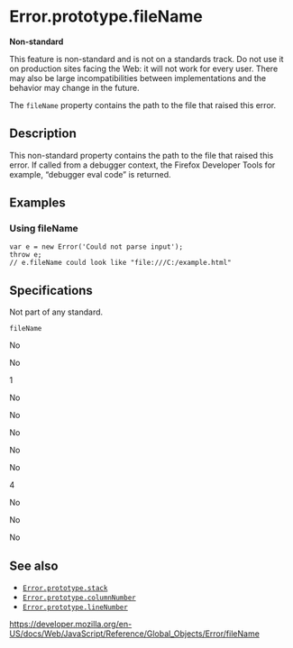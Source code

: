 Error.prototype.fileName
========================

**Non-standard**

This feature is non-standard and is not on a standards track. Do not use it on production sites facing the Web: it will not work for every user. There may also be large incompatibilities between implementations and the behavior may change in the future.

The `fileName` property contains the path to the file that raised this error.

Description
-----------

This non-standard property contains the path to the file that raised this error. If called from a debugger context, the Firefox Developer Tools for example, “debugger eval code” is returned.

Examples
--------

### Using fileName

    var e = new Error('Could not parse input');
    throw e;
    // e.fileName could look like "file:///C:/example.html"

Specifications
--------------

Not part of any standard.

`fileName`

No

No

1

No

No

No

No

No

4

No

No

No

See also
--------

-   [`Error.prototype.stack`](stack)
-   [`Error.prototype.columnNumber`](columnnumber)
-   [`Error.prototype.lineNumber`](linenumber)

<a href="https://developer.mozilla.org/en-US/docs/Web/JavaScript/Reference/Global_Objects/Error/fileName" class="_attribution-link">https://developer.mozilla.org/en-US/docs/Web/JavaScript/Reference/Global_Objects/Error/fileName</a>

